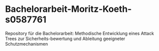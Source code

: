 # Bachelorarbeit-Moritz-Koeth-s0587761
Repository für die Bachelorarbeit: Methodische Entwicklung eines Attack Trees zur Sicherheits-bewertung und Ableitung geeigneter Schutzmechanismen

